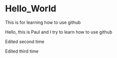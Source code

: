 # Hello_World
This is for learning how to use github

Hello, this is Paul and I try to learn how to use github

Edited second time

Edited third time
